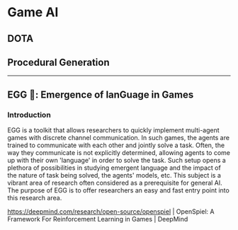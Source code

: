 # Game AI

## DOTA

## Procedural Generation


---

## EGG 🐣: Emergence of lanGuage in Games


### Introduction

EGG is a toolkit that allows researchers to quickly implement multi-agent games with discrete channel communication. In 
such games, the agents are trained to communicate with each other and jointly solve a task. Often, the way they communicate is not explicitly determined, allowing agents to come up with their own 'language' in order to solve the task.
Such setup opens a plethora of possibilities in studying emergent language and the impact of the nature of task being solved, the agents' models, etc. This subject is a vibrant area of research often considered as a prerequisite for general AI. The purpose of EGG is to offer researchers an easy and fast entry point into this research area.

https://deepmind.com/research/open-source/openspiel | OpenSpiel: A Framework For Reinforcement Learning in Games | DeepMind
